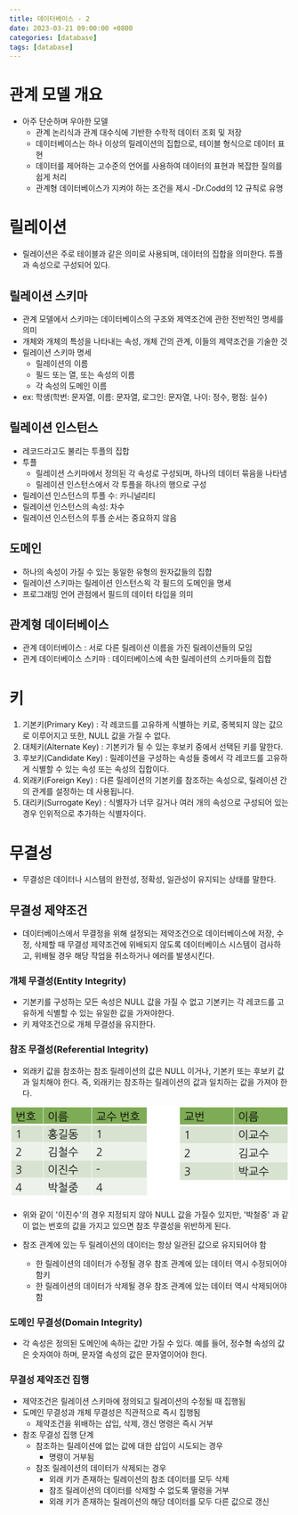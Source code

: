 ```yaml
---
title: 데이터베이스 - 2
date: 2023-03-21 09:00:00 +0800
categories: [database]
tags: [database]
---
```


# 관계 모델 개요

- 아주 단순하며 우아한 모델
  - 관계 논리식과 관계 대수식에 기반한 수학적 데이터 조회 및 저장
  - 데이터베이스는 하나 이상의 릴레이션의 집합으로, 테이블 형식으로 데이터 표현
  - 데이터를 제어하는 고수준의 언어를 사용하여 데이터의 표현과 복잡한 질의를 쉽게 처리
  - 관계형 데이터베이스가 지켜야 하는 조건을 제시 -Dr.Codd의 12 규칙로 유명

# 릴레이션

- 릴레이션은 주로 테이블과 같은 의미로 사용되며, 데이터의 집합을 의미한다. 튜플과 속성으로 구성되어 있다.

## 릴레이션 스키마

- 관계 모델에서 스키마는 데이터베이스의 구조와 제역조건에 관한 전반적인 명세를 의미
- 개체와 개체의 특성을 나타내는 속성, 개체 간의 관계, 이들의 제약조건을 기술한 것
- 릴레이션 스키마 명세
  - 릴레이션의 이름
  - 필드 또는 열, 또는 속성의 이름
  - 각 속성의 도메인 이름
- ex: 학생(학번: 문자열, 이름: 문자열, 로그인: 문자열, 나이: 정수, 평점: 실수)

## 릴레이션 인스턴스

- 레코드라고도 불리는 투플의 집합
- 투플
  - 릴레이션 스키마에서 정의된 각 속성로 구성되며, 하나의 데이터 묶음을 나타냄
  - 릴레이션 인스턴스에서 각 투플을 하나의 행으로 구성
- 릴레이션 인스턴스의 투플 수: 카니널리티
- 릴레이션 인스턴스의 속성: 차수
- 릴레이션 인스턴스의 투플 순서는 중요하지 않음

## 도메인

- 하나의 속성이 가질 수 있는 동일한 유형의 원자값들의 집합
- 릴레이션 스키마는 릴레이션 인스턴스읙 각 필드의 도메인을 명세
- 프로그래밍 언어 관점에서 필드의 데이터 타입을 의미

## 관계형 데이터베이스

- 관계 데이터베이스 : 서로 다른 릴레이션 이름을 가진 릴레이션들의 모임
- 관계 데이터베이스 스키마 : 데이터베이스에 속한 릴레이션의 스키마들의 집합

# 키
1. 기본키(Primary Key) : 각 레코드를 고유하게 식별하는 키로, 중복되지 않는 값으로 이루어지고 또한, NULL 값을 가질 수 없다.
2. 대체키(Alternate Key) : 기본키가 될 수 있는 후보키 중에서 선택된 키를 말한다.
3. 후보키(Candidate Key) : 릴레이션을 구성하는 속성들 중에서 각 레코드를 고유하게 식별할 수 있는 속성 또는 속성의 집합이다.
4. 외래키(Foreign Key) : 다른 릴레이션의 기본키를 참조하는 속성으로, 릴레이션 간의 관계를 설정하는 데 사용됩니다.
5. 대리키(Surrogate Key) : 식별자가 너무 길거나 여러 개의 속성으로 구성되어 있는 경우 인위적으로 추가하는 식별자이다.


# 무결성
- 무결성은 데이터나 시스템의 완전성, 정확성, 일관성이 유지되는 상태를 말한다.

## 무결성 제약조건

- 데이터베이스에서 무결정을 위해 설정되는 제약조건으로 데이터베이스에 저장, 수정, 삭제할 때 무결성 제약조건에 위배되지 않도록 데이터베이스 시스템이 검사하고, 위배될 경우 해당 작업을 취소하거나 에러를 발생시킨다.

### 개체 무결성(Entity Integrity)

- 기본키를 구성하는 모든 속성은 NULL 값을 가질 수 없고 기본키는 각 레코드를 고유하게 식별할 수 있는 유일한 값을 가져야한다.
- 키 제약조건으로 개체 무결성을 유지한다.

### 참조 무결성(Referential Integrity)

- 외래키 값을 참조하는 참조 릴레이션의 값은 NULL 이거나, 기본키 또는 후보키 값과 일치해야 한다. 즉, 외래키는 참조하는 릴레이션의 값과 일치하는 값을 가져야 한다.

<img src="/images/database2/1.png">

- 위와 같이 '이진수'의 경우 지정되지 않아 NULL 값을 가질수 있지만, '박철중' 과 같이 없는 번호의 값을 가지고 있으면 참조 무결성을 위반하게 된다.

- 참조 관계에 있는 두 릴레이션의 데이터는 항상 일관된 값으로 유지되어야 함
  - 한 릴레이션의 데이터가 수정될 경우 참조 관계에 있는 데이터 역시 수정되어야 함키
  - 한 릴레이션의 데이터가 삭제될 경우 참조 관계에 있는 데이터 역시 삭제되어야 함

### 도메인 무결성(Domain Integrity)

- 각 속성은 정의된 도메인에 속하는 값만 가질 수 있다. 예를 들어, 정수형 속성의 값은 숫자여야 하며, 문자열 속성의 값은 문자열이어야 한다.

### 무결성 제약조건 집행

- 제약조건은 릴레이션 스키마에 정의되고 릴레이션의 수정될 때 집행됨
- 도메인 무결성과 개체 무결성은 직관적으로 즉시 집행됨
  - 제약조건을 위배하는 삽입, 삭제, 갱신 명령은 즉시 거부
- 참조 무결성 집행 단계
  - 참조하는 릴레이션에 없는 값에 대한 삽입이 시도되는 경우
    - 명령이 거부됨
  - 참조 릴레이션의 데이터가 삭제되는 경우
    - 외래 키가 존재하는 릴레이션의 참조 데이터를 모두 삭제
    - 참조 릴레이션의 데이터를 삭제할 수 없도록 멸령을 거부
    - 외래 키가 존재하는 릴레이션의 해당 데이터를 모두 다른 값으로 갱신

